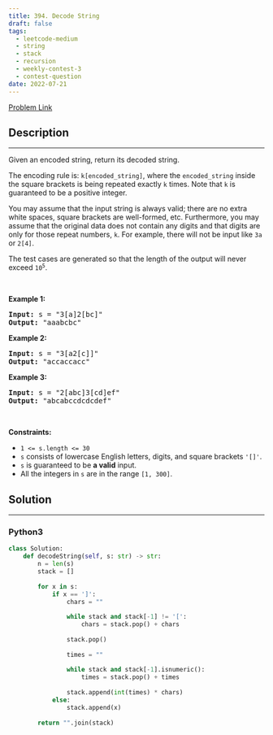 ```yaml
---
title: 394. Decode String
draft: false
tags: 
  - leetcode-medium
  - string
  - stack
  - recursion
  - weekly-contest-3
  - contest-question
date: 2022-07-21
---
```


[Problem Link](https://leetcode.com/problems/decode-string/)

## Description

---
<p>Given an encoded string, return its decoded string.</p>

<p>The encoding rule is: <code>k[encoded_string]</code>, where the <code>encoded_string</code> inside the square brackets is being repeated exactly <code>k</code> times. Note that <code>k</code> is guaranteed to be a positive integer.</p>

<p>You may assume that the input string is always valid; there are no extra white spaces, square brackets are well-formed, etc. Furthermore, you may assume that the original data does not contain any digits and that digits are only for those repeat numbers, <code>k</code>. For example, there will not be input like <code>3a</code> or <code>2[4]</code>.</p>

<p>The test cases are generated so that the length of the output will never exceed <code>10<sup>5</sup></code>.</p>

<p>&nbsp;</p>
<p><strong class="example">Example 1:</strong></p>

<pre>
<strong>Input:</strong> s = &quot;3[a]2[bc]&quot;
<strong>Output:</strong> &quot;aaabcbc&quot;
</pre>

<p><strong class="example">Example 2:</strong></p>

<pre>
<strong>Input:</strong> s = &quot;3[a2[c]]&quot;
<strong>Output:</strong> &quot;accaccacc&quot;
</pre>

<p><strong class="example">Example 3:</strong></p>

<pre>
<strong>Input:</strong> s = &quot;2[abc]3[cd]ef&quot;
<strong>Output:</strong> &quot;abcabccdcdcdef&quot;
</pre>

<p>&nbsp;</p>
<p><strong>Constraints:</strong></p>

<ul>
	<li><code>1 &lt;= s.length &lt;= 30</code></li>
	<li><code>s</code> consists of lowercase English letters, digits, and square brackets <code>&#39;[]&#39;</code>.</li>
	<li><code>s</code> is guaranteed to be <strong>a valid</strong> input.</li>
	<li>All the integers in <code>s</code> are in the range <code>[1, 300]</code>.</li>
</ul>


## Solution

---
### Python3
``` py title='decode-string'
class Solution:
    def decodeString(self, s: str) -> str:
        n = len(s)
        stack = []
        
        for x in s:
            if x == ']':
                chars = ""
                
                while stack and stack[-1] != '[':
                    chars = stack.pop() + chars
                
                stack.pop()
                
                times = ""
                
                while stack and stack[-1].isnumeric():
                    times = stack.pop() + times
                
                stack.append(int(times) * chars)  
            else:
                stack.append(x)
        
        return "".join(stack)
```

